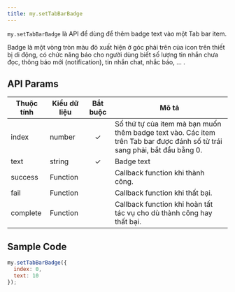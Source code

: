 ```yaml
---
title: my.setTabBarBadge
---
```


`my.setTabBarBadge` là API để dùng để thêm badge text vào một Tab bar item.

Badge là một vòng tròn màu đỏ xuất hiện ở góc phải trên của icon trên thiết bị di động, có chức năng báo cho người dùng biết số lượng tin nhắn chưa đọc, thông báo mới (notification), tin nhắn chat, nhắc báo, … .

## API Params

| Thuộc tính | Kiểu dữ liệu | Bắt buộc | Mô tả                                                                                                                     |
| ---------- | ------------ | :------: | ------------------------------------------------------------------------------------------------------------------------- |
| index      | number       |    ✓     | Số thứ tự của item mà bạn muốn thêm badge text vào. Các item trên Tab bar được đánh số từ trái sang phải, bắt đầu bằng 0. |
| text       | string       |    ✓     | Badge text                                                                                                                |
| success    | Function     |          | Callback function khi thành công.                                                                                         |
| fail       | Function     |          | Callback function khi thất bại.                                                                                           |
| complete   | Function     |          | Callback function khi hoàn tất tác vụ cho dù thành công hay thất bại.                                                     |


## Sample Code

```js
my.setTabBarBadge({
  index: 0,
  text: 10
});
```
